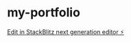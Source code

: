 # my-portfolio

[Edit in StackBlitz next generation editor ⚡️](https://stackblitz.com/~/github.com/98nik/my-portfolio)